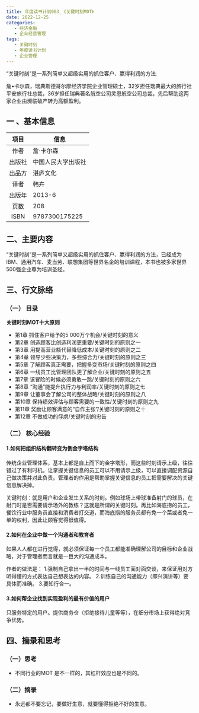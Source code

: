 ```yaml
---
title: 年度读书计划003_《关键时刻MOT》
date: 2022-12-25 
categories:
   - 经济金融
   - 企业经营管理
tags: 
   - 关键时刻
   - 年度读书计划
   - 企业管理
---
```


“关键时刻”是一系列简单又超级实用的抓住客户、赢得利润的方法.
<!-- more -->
詹•卡尔森，瑞典斯德哥尔摩经济学院企业管理硕士，32岁担任瑞典最大的旅行社平安旅行社总裁，36岁担任瑞典著名航空公司灵恩航空公司总裁，先后帮助这两家企业由濒临破产转为高额盈利。

## 一 、基本信息

|项目|信息|
|:----:|----|
作者| 詹·卡尔森
出版社| 中国人民大学出版社
出品方|湛庐文化
译者| 韩卉
出版年|2013-6
页数| 208
ISBN|9787300175225

## 二、主要内容

“关键时刻”是一系列简单又超级实用的抓住客户、赢得利润的方法，已经成为IBM、通用汽车、麦当劳、联想集团等世界名企的培训课程，本书也被多家世界500强企业尊为培训圣经。

## 三、行文脉络

### （一） 目录

**关键时刻MOT十大原则**

- 第1章 抓住客户给予的5 000万个机会/关键时刻的意义
- 第2章 创造顾客比创造利润更重要/关键时刻的原则之一
- 第3章 用提高营业额代替降低成本/关键时刻的原则之二
- 第4章 领导少些决策力，多些综合力/关键时刻的原则之三
- 第5章 了解顾客真正需要，把握多变市场/关键时刻的原则之四
- 第6章 一线员工比管理团队更了解企业/关键时刻的原则之五
- 第7章 该冒险的时候必须勇敢一跳/关键时刻的原则之六
- 第8章 “沟通”能提升执行力与利润率/关键时刻的原则之七
- 第9章 让董事会了解公司的整体战略/关键时刻的原则之八
- 第10章 保持绩效评估与顾客需要的一致性/关键时刻的原则之九
- 第11章 奖励让顾客满意的“自作主张”/关键时刻的原则之十
- 第12章 不做成功的俘虏/关键时刻的忠告

### （二） 核心经验

#### 1.如何把组织结构翻转变为倒金字塔结构

传统企业管理体系，基本上都是自上而下的金字塔形，而这些时刻请示上级，往往错过了有利时机。让掌握关键信息的员工可以不用请示上级，可以直接调配资源自己做决策并对此负责。管理者的作用是帮助掌握关键信息的员工把需要解决的关键信息解决掉。

关键时刻：就是用户和企业发生关系的时刻。例如球场上带球准备射门的球员，在射门时是否需要请示场外的教练？这就是所谓的关键时刻。再比如海底捞的员工，餐饮行业中服务员直接和消费者打交道，而海底捞的服务员都有免一个菜或者免一单的权利，因此让顾客觉得很值得。

#### 2.如何在企业中做一个沟通者和教育者

如果人人都在进行觉得，就必须保证每一个员工都能准确理解公司的目标和企业战略，对于管理者而言就是一巨大的沟通成本。

作者的做法是：
1.强制自己拿出一半的时间与一线员工面对面交谈，来保证用对方听得懂的方式表达自己想表达的内容。
2.训练自己的沟通能力（即兴演讲等）要具体而准确。
3.要知行合一。

#### 3.如何帮企业找到实现盈利的最有价值的用户

只服务特定的用户。提供商务仓（拒绝接待儿童等等），在细分市场上获得绝对竞争优势。

## 四、摘录和思考

### （一）思考

- 不同行业的MOT 是不一样的，其杠杆效应也是不同的。

### （二）摘录

- 永远都不要忘记，要做好生意，就要懂得拒绝不好的生意。
